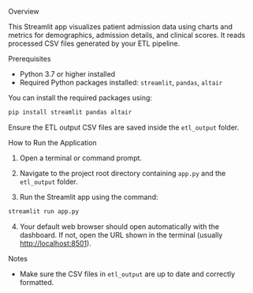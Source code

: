 Overview

This Streamlit app visualizes patient admission data using charts and metrics for demographics, admission details, and clinical scores. It reads processed CSV files generated by your ETL pipeline.

Prerequisites

* Python 3.7 or higher installed
* Required Python packages installed: `streamlit`, `pandas`, `altair`

You can install the required packages using:

```bash
pip install streamlit pandas altair
```

Ensure the ETL output CSV files are saved inside the `etl_output` folder.

How to Run the Application

1. Open a terminal or command prompt.

2. Navigate to the project root directory containing `app.py` and the `etl_output` folder.

3. Run the Streamlit app using the command:

```bash
streamlit run app.py
```

4. Your default web browser should open automatically with the dashboard. If not, open the URL shown in the terminal (usually [http://localhost:8501](http://localhost:8501)).

Notes

* Make sure the CSV files in `etl_output` are up to date and correctly formatted.
